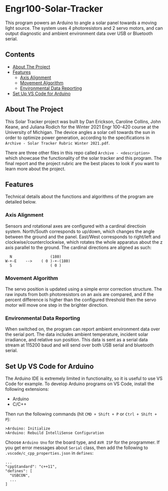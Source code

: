# Engr100-Solar-Tracker

This program powers an Arduino to angle a solar panel towards a moving light source. The system uses 4 photoresistors and 2 servo motors, and can output diagnostic and ambient environment data over USB or Bluetooth serial.

## Contents

- [About The Project](#about-the-project)
- [Features](#features)
  - [Axis Alignment](#axis-alignment)
  - [Movement Algorithm](#movement-algorithm)
  - [Environmental Data Reporting](#environmental-data-reporting)
- [Set Up VS Code for Arduino](#set-up-vs-code-for-arduino)

## About The Project

This Solar Tracker project was built by Dan Erickson, Caroline Collins, John Keane, and Juliana Rodich for the Winter 2021 Engr 100-420 course at the University of Michigan. The device angles a solar cell towards the sun in order to optimize power generation, according to the specifications in ```Archive - Solar Tracker Rubric Winter 2021.pdf```.

There are three other files in this repo called ```Archive - <description>``` which showcase the functionality of the solar tracker and this program. The final report and the project rubric are the best places to look if you want to learn more about the project.

## Features

Technical details about the functions and algorithms of the program are detailed below.

### Axis Alignment

Sensors and rotational axes are configured with a cardinal directioin system. North/South corresponds to up/down, which changes the angle between the ground and the panel. East/West corresponds to right/left and clockwise/counterclockwise, which rotates the whole apparatus about the z axis parallel to the ground. The cardinal directions are aligned as such:

```plaintext
  N                 (180)
W-+-E    -->    ( 0 )-+-(180)
  S                 ( 0 )
```

### Movement Algorithm

The servo position is updated using a simple error correction structure. The raw inputs from both photoresistors on an axis are compared, and if the percent difference is higher than the configured threshold then the servo motor will move one step in the brighter direction.

### Environmental Data Reporting

When switched on, the program can report ambient environment data over the serial port. The data includes ambient temperature, incident solar irradiance, and relative sun position. This data is sent as a serial data stream at 115200 baud and will send over both USB serial and bluetooth serial.

## Set Up VS Code for Arduino

The Arduino IDE is extremely limited in functionality, so it is useful to use VS Code for example. To develop Arduino programs on VS Code, install the following extensions:

- Arduino
- C/C++

Then run the following commands (hit ```CMD + Shift + P``` or ```Ctrl + Shift + P```):

```plaintext
>Arduino: Initialize
>Arduino: Rebuild IntelliSense Configuration
```

Choose ```Arduino Uno``` for the board type, and ```AVR ISP``` for the programmer. If you get error messages about ```Serial``` class, then add the following to ```.vscode/c_cpp_properties.json``` in ```defines```:

```plaintext
...
"cppStandard": "c++11",
"defines": [
  "USBCON",
  ...
]
```
